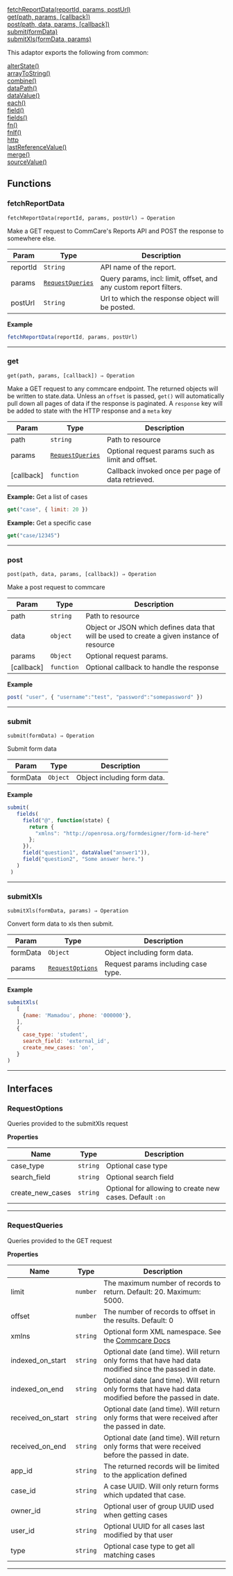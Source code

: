 <dl>
<dt>
    <a href="#fetchreportdata">fetchReportData(reportId, params, postUrl)</a></dt>
<dt>
    <a href="#get">get(path, params, [callback])</a></dt>
<dt>
    <a href="#post">post(path, data, params, [callback])</a></dt>
<dt>
    <a href="#submit">submit(formData)</a></dt>
<dt>
    <a href="#submitxls">submitXls(formData, params)</a></dt>
</dl>


This adaptor exports the following from common:
<dl>
<dt>
    <a href="/adaptors/packages/common-docs#alterstate">alterState()</a>
</dt>
<dt>
    <a href="/adaptors/packages/common-docs#arraytostring">arrayToString()</a>
</dt>
<dt>
    <a href="/adaptors/packages/common-docs#combine">combine()</a>
</dt>
<dt>
    <a href="/adaptors/packages/common-docs#datapath">dataPath()</a>
</dt>
<dt>
    <a href="/adaptors/packages/common-docs#datavalue">dataValue()</a>
</dt>
<dt>
    <a href="/adaptors/packages/common-docs#each">each()</a>
</dt>
<dt>
    <a href="/adaptors/packages/common-docs#field">field()</a>
</dt>
<dt>
    <a href="/adaptors/packages/common-docs#fields">fields()</a>
</dt>
<dt>
    <a href="/adaptors/packages/common-docs#fn">fn()</a>
</dt>
<dt>
    <a href="/adaptors/packages/common-docs#fnif">fnIf()</a>
</dt>
<dt>
    <a href="/adaptors/packages/common-docs#http">http</a>
</dt>
<dt>
    <a href="/adaptors/packages/common-docs#lastreferencevalue">lastReferenceValue()</a>
</dt>
<dt>
    <a href="/adaptors/packages/common-docs#merge">merge()</a>
</dt>
<dt>
    <a href="/adaptors/packages/common-docs#sourcevalue">sourceValue()</a>
</dt></dl>

## Functions
### fetchReportData

<p><code>fetchReportData(reportId, params, postUrl) ⇒ Operation</code></p>

Make a GET request to CommCare's Reports API
and POST the response to somewhere else.


| Param | Type | Description |
| --- | --- | --- |
| reportId | <code>String</code> | API name of the report. |
| params | [<code>RequestQueries</code>](#requestqueries) | Query params, incl: limit, offset, and any custom report filters. |
| postUrl | <code>String</code> | Url to which the response object will be posted. |

**Example**
```js
fetchReportData(reportId, params, postUrl)
```

* * *

### get

<p><code>get(path, params, [callback]) ⇒ Operation</code></p>

Make a GET request to any commcare endpoint. The returned objects will be written to state.data.
Unless an `offset` is passed, `get()` will automatically pull down all pages of data if the response
is paginated.
A `response` key will be added to state with the HTTP response and a `meta` key


| Param | Type | Description |
| --- | --- | --- |
| path | <code>string</code> | Path to resource |
| params | [<code>RequestQueries</code>](#requestqueries) | Optional request params such as limit and offset. |
| [callback] | <code>function</code> | Callback invoked once per page of data retrieved. |

**Example:** Get a list of cases
```js
get("case", { limit: 20 })
```
**Example:** Get a specific case 
```js
get("case/12345")
```

* * *

### post

<p><code>post(path, data, params, [callback]) ⇒ Operation</code></p>

Make a post request to commcare


| Param | Type | Description |
| --- | --- | --- |
| path | <code>string</code> | Path to resource |
| data | <code>object</code> | Object or JSON which defines data that will be used to create a given instance of resource |
| params | <code>Object</code> | Optional request params. |
| [callback] | <code>function</code> | Optional callback to handle the response |

**Example**
```js
post( "user", { "username":"test", "password":"somepassword" })
```

* * *

### submit

<p><code>submit(formData) ⇒ Operation</code></p>

Submit form data


| Param | Type | Description |
| --- | --- | --- |
| formData | <code>Object</code> | Object including form data. |

**Example**
```js
submit(
   fields(
     field("@", function(state) {
       return {
         "xmlns": "http://openrosa.org/formdesigner/form-id-here"
       };
     }),
     field("question1", dataValue("answer1")),
     field("question2", "Some answer here.")
   )
 )
```

* * *

### submitXls

<p><code>submitXls(formData, params) ⇒ Operation</code></p>

Convert form data to xls then submit.


| Param | Type | Description |
| --- | --- | --- |
| formData | <code>Object</code> | Object including form data. |
| params | [<code>RequestOptions</code>](#requestoptions) | Request params including case type. |

**Example**
```js
submitXls(
   [
     {name: 'Mamadou', phone: '000000'},
   ],
   {
     case_type: 'student',
     search_field: 'external_id',
     create_new_cases: 'on',
   }
)
```

* * *


##  Interfaces

### RequestOptions

Queries provided to the submitXls request

**Properties**

| Name | Type | Description |
| --- | --- | --- |
| case_type | <code>string</code> | Optional case type |
| search_field | <code>string</code> | Optional search field |
| create_new_cases | <code>string</code> | Optional for allowing to create new cases. Default `:on` |


* * *

### RequestQueries

Queries provided to the GET request

**Properties**

| Name | Type | Description |
| --- | --- | --- |
| limit | <code>number</code> | The maximum number of records to return. Default: 20. Maximum: 5000. |
| offset | <code>number</code> | The number of records to offset in the results. Default: 0 |
| xmlns | <code>string</code> | Optional form XML namespace. See the [Commcare Docs](https://dimagi.atlassian.net/wiki/spaces/commcarepublic/pages/2143979045/Finding+a+Form%27s+XMLNS) |
| indexed_on_start | <code>string</code> | Optional date (and time). Will return only forms that have had data modified since the passed in date. |
| indexed_on_end | <code>string</code> | Optional date (and time). Will return only forms that have had data modified before the passed in date. |
| received_on_start | <code>string</code> | Optional date (and time). Will return only forms that were received after the passed in date. |
| received_on_end | <code>string</code> | Optional date (and time). Will return only forms that were received before the passed in date. |
| app_id | <code>string</code> | The returned records will be limited to the application defined |
| case_id | <code>string</code> | A case UUID.  Will only return forms which updated that case. |
| owner_id | <code>string</code> | Optional user of group UUID used when getting cases |
| user_id | <code>string</code> | Optional UUID for all cases last modified by that user |
| type | <code>string</code> | Optional case type to get all matching cases |


* * *

